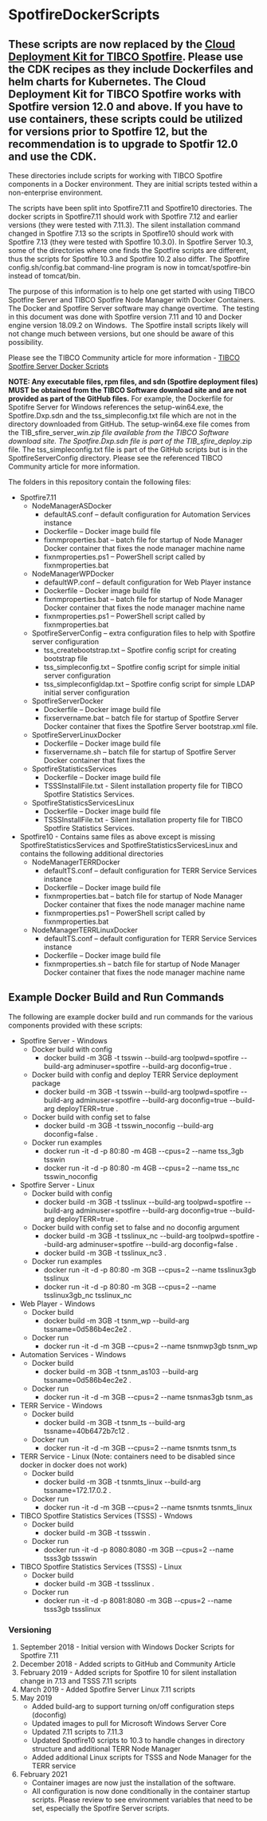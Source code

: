 # SpotfireDockerScripts

## These scripts are now replaced by the [Cloud Deployment Kit for TIBCO Spotfire](https://github.com/TIBCOSoftware/spotfire-cloud-deployment-kit).  Please use the CDK recipes as they include Dockerfiles and helm charts for Kubernetes.  The Cloud Deployment Kit for TIBCO Spotfire works with Spotfire version 12.0 and above.  If you have to use containers, these scripts could be utilized for versions prior to Spotfire 12, but the recommendation is to upgrade to Spotfir 12.0 and use the CDK.

These directories include scripts for working with TIBCO Spotfire components in a Docker environment.  They are initial scripts tested within a non-enterprise environment.  

The scripts have been split into Spotfire7.11 and Spotfire10 directories.  The docker scripts in Spotfire7.11 should work with Spotfire 7.12 and earlier versions (they were tested with 7.11.3). The silent installation command changed in Spotfire 7.13 so the scripts in Spotfire10 should work with Spotfire 7.13 (they were tested with Spotfire 10.3.0).    In Spotfire Server 10.3, some of the directories where one finds the Spotfire scripts are different, thus the scripts for Spotfire 10.3 and Spotfire 10.2 also differ.  The Spotfire config.sh/config.bat command-line program is now in tomcat/spotfire-bin instead of tomcat/bin. 

The purpose of this information is to help one get started with using TIBCO Spotfire Server and TIBCO Spotfire Node Manager with Docker Containers.  The Docker and Spotfire Server software may change overtime.  The testing in this document was done with Spotfire version 7.11 and 10 and Docker engine version 18.09.2 on Windows.  The Spotfire install scripts likely will not change much between versions, but one should be aware of this possibility.

Please see the TIBCO Community article for more information - [TIBCO Spotfire Server Docker Scripts](https://community.tibco.com/wiki/tibco-spotfirer-server-docker-scripts)

**NOTE: Any executable files, rpm files, and sdn (Spotfire deployment files) MUST be obtained from the TIBCO Software download site and are not provided as part of the GitHub files.**  For example, the Dockerfile for Spotifre Server for Windows references the setup-win64.exe, the Spotfire.Dxp.sdn and the tss_simpleconfig.txt file which are not in the directory downloaded from GitHub.  The setup-win64.exe file comes from the TIB_sfire_server_<version>_win.zip file available from the TIBCO Software download site.  The Spotfire.Dxp.sdn file is part of the TIB_sfire_deploy_<version>.zip file.  The tss_simpleconfig.txt file is part of the GitHub scripts but is in the SpotfireServerConfig directory.  Please see the referenced TIBCO Community article for more information.

The folders in this repository contain the following files:
* Spotfire7.11
  * NodeManagerASDocker
    * defaultAS.conf – default configuration for Automation Services instance
    * Dockerfile – Docker image build file
    * fixnmproperties.bat – batch file for startup of Node Manager Docker container that fixes the node manager machine name
    * fixnmproperties.ps1 – PowerShell script called by fixnmproperties.bat
  * NodeManagerWPDocker
    * defaultWP.conf – default configuration for Web Player instance
    * Dockerfile – Docker image build file
    * fixnmproperties.bat – batch file for startup of Node Manager Docker container that fixes the node manager machine name
    * fixnmproperties.ps1 – PowerShell script called by fixnmproperties.bat
  * SpotfireServerConfig – extra configuration files to help with Spotfire server configuration
    * tss_createbootstrap.txt – Spotfire config script for creating bootstrap file
    * tss_simpleconfig.txt – Spotfire config script for simple initial server configuration
    * tss_simpleconfigldap.txt – Spotfire config script for simple LDAP initial server configuration
  * SpotfireServerDocker
    * Dockerfile – Docker image build file
    * fixservername.bat – batch file for startup of Spotfire Server Docker container that fixes the Spotfire Server bootstrap.xml file.
  * SpotfireServerLinuxDocker
    * Dockerfile – Docker image build file
    * fixservername.sh – batch file for startup of Spotfire Server Docker container that fixes the 
  * SpotfireStatisticsServices
    * Dockerfile – Docker image build file
    * TSSSInstallFile.txt - Silent installation property file for TIBCO Spotfire Statistics Services.
  * SpotfireStatisticsServicesLinux
    * Dockerfile – Docker image build file
    * TSSSInstallFile.txt - Silent installation property file for TIBCO Spotfire Statistics Services.
* Spotfire10 - Contains same files as above except is missing SpotfireStatisticsServices and SpotfireStatisticsServicesLinux and contains the following additional directories
  * NodeManagerTERRDocker
    * defaultTS.conf – default configuration for TERR Service Services instance
    * Dockerfile – Docker image build file
    * fixnmproperties.bat – batch file for startup of Node Manager Docker container that fixes the node manager machine name
    * fixnmproperties.ps1 – PowerShell script called by fixnmproperties.bat
  * NodeManagerTERRLinuxDocker
    * defaultTS.conf – default configuration for TERR Service Services instance
    * Dockerfile – Docker image build file
    * fixnmproperties.sh – batch file for startup of Node Manager Docker container that fixes the node manager machine name
    
## Example Docker Build and Run Commands
The following are example docker build and run commands for the various components provided with these scripts:

 * Spotfire Server - Windows
    * Docker build with config
       * docker build -m 3GB -t tsswin --build-arg toolpwd=spotfire --build-arg adminuser=spotfire --build-arg doconfig=true .
    * Docker build with config and deploy TERR Service deployment package
       * docker build -m 3GB -t tsswin --build-arg toolpwd=spotfire --build-arg adminuser=spotfire --build-arg doconfig=true --build-arg deployTERR=true .
    * Docker build with config set to false
       * docker build -m 3GB -t tsswin_noconfig --build-arg doconfig=false .
    * Docker run examples
       * docker run -it -d -p 80:80 -m 4GB --cpus=2 --name tss_3gb tsswin
       * docker run -it -d -p 80:80 -m 4GB --cpus=2 --name tss_nc tsswin_noconfig
 * Spotfire Server - Linux
    * Docker build with config
       * docker build -m 3GB -t tsslinux --build-arg toolpwd=spotfire --build-arg adminuser=spotfire --build-arg doconfig=true --build-arg deployTERR=true .
    * Docker build with config set to false and no doconfig argument
       * docker build -m 3GB -t tsslinux_nc --build-arg toolpwd=spotfire --build-arg adminuser=spotfire --build-arg doconfig=false .
       * docker build -m 3GB -t tsslinux_nc3 .
    * Docker run examples
       * docker run -it -d -p 80:80 -m 3GB --cpus=2 --name tsslinux3gb tsslinux
       * docker run -it -d -p 80:80 -m 3GB --cpus=2 --name tsslinux3gb_nc tsslinux_nc
 * Web Player - Windows
    * Docker build
       * docker build -m 3GB -t tsnm_wp --build-arg tssname=0d586b4ec2e2 .
    * Docker run
       * docker run -it -d -m 3GB --cpus=2 --name tsnmwp3gb tsnm_wp
 * Automation Services - Windows
    * Docker build
       * docker build -m 3GB -t tsnm_as103 --build-arg tssname=0d586b4ec2e2 .
    * Docker run
       * docker run -it -d -m 3GB --cpus=2 --name tsnmas3gb tsnm_as
 * TERR Service - Windows
    * Docker build
       * docker build -m 3GB -t tsnm_ts --build-arg tssname=40b6472b7c12 .
    * Docker run
       * docker run -it -d -m 3GB --cpus=2 --name tsnmts tsnm_ts
 * TERR Service - Linux  (Note: containers need to be disabled since docker in docker does not work)
    * Docker build
       * docker build -m 3GB -t tsnmts_linux --build-arg tssname=172.17.0.2 .
    * Docker run
       * docker run -it -d -m 3GB --cpus=2 --name tsnmts tsnmts_linux
 * TIBCO Spotfire Statistics Services (TSSS) - Wndows
    * Docker build
       * docker build -m 3GB -t tssswin .
    * Docker run
       * docker run -it -d -p 8080:8080 -m 3GB --cpus=2 --name tsss3gb tssswin
 * TIBCO Spotfire Statistics Services (TSSS) - Linux
    * Docker build
       * docker build -m 3GB -t tssslinux .
    * Docker run
       * docker run -it -d -p 8081:8080 -m 3GB --cpus=2 --name tsss3gb tssslinux

### Versioning
  
  1. September 2018 - Initial version with Windows Docker Scripts for Spotfire 7.11
  2. December 2018 - Added scripts to GitHub and Community Article
  3. February 2019 - Added scripts for Spotfire 10 for silent installation change in 7.13 and TSSS 7.11 scripts
  4. March 2019 - Added Spotfire Server Linux 7.11 scripts
  5. May 2019
      * Added build-arg to support turning on/off configuration steps (doconfig)
      * Updated images to pull for Microsoft Windows Server Core
      * Updated 7.11 scripts to 7.11.3
      * Updated Spotfire10 scripts to 10.3 to handle changes in directory structure and additional TERR Node Manager
      * Added additional Linux scripts for TSSS and Node Manager for the TERR service
  6. February 2021
      * Container images are now just the installation of the software.
      * All configuration is now done conditionally in the container startup scripts.  Please review to see environment variables that need to be set, especially the Spotfire Server scripts.
    
